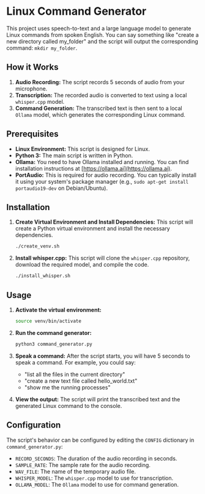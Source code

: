# Linux Command Generator

This project uses speech-to-text and a large language model to generate Linux commands from spoken English. You can say something like "create a new directory called my_folder" and the script will output the corresponding command: `mkdir my_folder`.

## How it Works

1.  **Audio Recording:** The script records 5 seconds of audio from your microphone.
2.  **Transcription:** The recorded audio is converted to text using a local `whisper.cpp` model.
3.  **Command Generation:** The transcribed text is then sent to a local `Ollama` model, which generates the corresponding Linux command.

## Prerequisites

*   **Linux Environment:** This script is designed for Linux.
*   **Python 3:** The main script is written in Python.
*   **Ollama:** You need to have Ollama installed and running. You can find installation instructions at [https://ollama.ai](https://ollama.ai).
*   **PortAudio:** This is required for audio recording. You can typically install it using your system's package manager (e.g., `sudo apt-get install portaudio19-dev` on Debian/Ubuntu).

## Installation

1.  **Create Virtual Environment and Install Dependencies:**
    This script will create a Python virtual environment and install the necessary dependencies.
    ```bash
    ./create_venv.sh
    ```

2.  **Install whisper.cpp:**
    This script will clone the `whisper.cpp` repository, download the required model, and compile the code.
    ```bash
    ./install_whisper.sh
    ```

## Usage

1.  **Activate the virtual environment:**
    ```bash
    source venv/bin/activate
    ```

2.  **Run the command generator:**
    ```bash
    python3 command_generator.py
    ```

3.  **Speak a command:** After the script starts, you will have 5 seconds to speak a command. For example, you could say:
    *   "list all the files in the current directory"
    *   "create a new text file called hello_world.txt"
    *   "show me the running processes"

4.  **View the output:** The script will print the transcribed text and the generated Linux command to the console.

## Configuration

The script's behavior can be configured by editing the `CONFIG` dictionary in `command_generator.py`:

*   `RECORD_SECONDS`: The duration of the audio recording in seconds.
*   `SAMPLE_RATE`: The sample rate for the audio recording.
*   `WAV_FILE`: The name of the temporary audio file.
*   `WHISPER_MODEL`: The `whisper.cpp` model to use for transcription.
*   `OLLAMA_MODEL`: The `Ollama` model to use for command generation.
